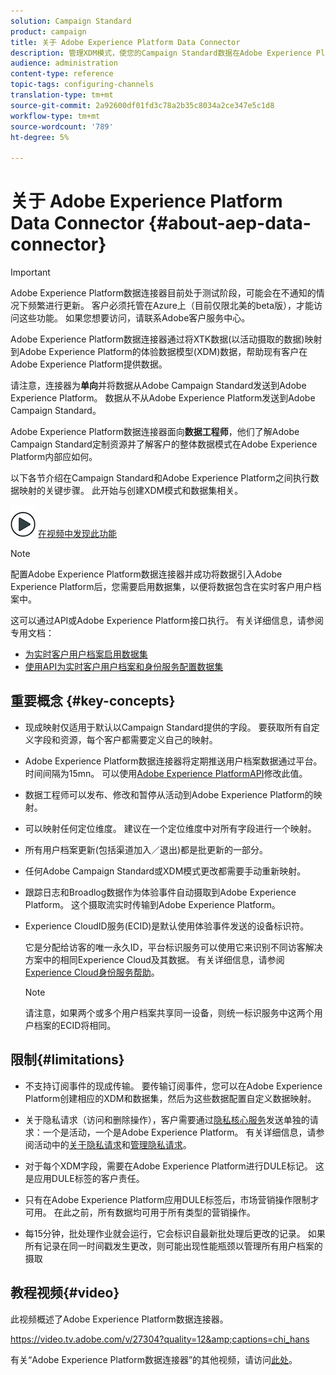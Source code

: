 ```yaml
---
solution: Campaign Standard
product: campaign
title: 关于 Adobe Experience Platform Data Connector
description: 管理XDM模式，使您的Campaign Standard数据在Adobe Experience Platform可用。
audience: administration
content-type: reference
topic-tags: configuring-channels
translation-type: tm+mt
source-git-commit: 2a92600df01fd3c78a2b35c8034a2ce347e5c1d8
workflow-type: tm+mt
source-wordcount: '789'
ht-degree: 5%

---
```



# 关于 Adobe Experience Platform Data Connector {#about-aep-data-connector}

>[!IMPORTANT]
>
>Adobe Experience Platform数据连接器目前处于测试阶段，可能会在不通知的情况下频繁进行更新。 客户必须托管在Azure上（目前仅限北美的beta版），才能访问这些功能。 如果您想要访问，请联系Adobe客户服务中心。

Adobe Experience Platform数据连接器通过将XTK数据(以活动摄取的数据)映射到Adobe Experience Platform的体验数据模型(XDM)数据，帮助现有客户在Adobe Experience Platform提供数据。

请注意，连接器为&#x200B;**单向**&#x200B;并将数据从Adobe Campaign Standard发送到Adobe Experience Platform。 数据从不从Adobe Experience Platform发送到Adobe Campaign Standard。

Adobe Experience Platform数据连接器面向&#x200B;**数据工程师**，他们了解Adobe Campaign Standard定制资源并了解客户的整体数据模式在Adobe Experience Platform内部应如何。

以下各节介绍在Campaign Standard和Adobe Experience Platform之间执行数据映射的关键步骤。 此开始与创建XDM模式和数据集相关。

![](assets/do-not-localize/how-to-video.png) [在视频中发现此功能](#video)

>[!NOTE]
>配置Adobe Experience Platform数据连接器并成功将数据引入Adobe Experience Platform后，您需要启用数据集，以便将数据包含在实时客户用户档案中。
>
>这可以通过API或Adobe Experience Platform接口执行。 有关详细信息，请参阅专用文档：
>
>* [为实时客户用户档案启用数据集](https://docs.adobe.com/content/help/en/experience-platform/rtcdp/datasets/dataset.html)
>* [使用API为实时客户用户档案和身份服务配置数据集](https://docs.adobe.com/content/help/en/experience-platform/catalog/api/getting-started.html)


## 重要概念 {#key-concepts}

* 现成映射仅适用于默认以Campaign Standard提供的字段。 要获取所有自定义字段和资源，每个客户都需要定义自己的映射。

* Adobe Experience Platform数据连接器将定期推送用户档案数据通过平&#x200B;台。 时间间隔为15mn。 可以使用[Adobe Experience PlatformAPI](https://docs.adobe.com/content/help/en/experience-platform/ingestion/home.html)修改此值。

* 数据工程师可以发布、修改和暂停从活动到Adobe Experience Platform的映射。

* 可以映射任何定位维度。 建议在一个定位维度中对所有字段进行一个映射。

* 所有用户档案更新(包括渠道加入／退出)都是批更新的一部分。

* 任何Adobe Campaign Standard或XDM模式更改都需要手动重新映射&#x200B;。

* 跟踪日志和Broadlog数据作为体验事件自动摄取到Adobe Experience Platform。 这个摄取流实时传输到Adobe Experience Platform。

* Experience CloudID服务(ECID)是默认使用体验事件发送的设备标识符。

   它是分配给访客的唯一永久ID，平台标识服务可以使用它来识别不同访客解决方案中的相同Experience Cloud及其数据。 有关详细信息，请参阅[Experience Cloud身份服务帮助](https://docs.adobe.com/content/help/en/id-service/using/home.html)。

   >[!NOTE]
   >
   >请注意，如果两个或多个用户档案共享同一设备，则统一标识服务中这两个用户档案的ECID将相同。

## 限制{#limitations}

* 不支持订阅事件的现成传输。 要传输订阅事件，您可以在Adobe Experience Platform创建相应的XDM和数据集，然后为这些数据配置自定义数据映射。

* 关于隐私请求（访问和删除操作），客户需要通过[隐私核心服务](https://docs.adobe.com/content/help/en/experience-platform/privacy/home.html#how-to-use-privacy-service-to-manage-privacy-job-requests)发送单独的请求：一个是活动，一个是Adobe Experience Platform。 有关详细信息，请参阅活动中的[关于隐私请求](https://experienceleague.adobe.com/docs/campaign-standard/using/getting-started/privacy/privacy-requests.html?lang=zh-Hans#getting-started)和[管理隐私请求](https://helpx.adobe.com/cn/campaign/kb/acs-privacy.html#ManagingPrivacyRequests)。

* 对于每个XDM字段，需要在Adobe Experience Platform进行DULE标记。 这是应用DULE标签的客户责任。

* 只有在Adobe Experience Platform应用DULE标签后，市场营销操作限制才可用。 在此之前，所有数据均可用于所有类型的营销操作。

* 每15分钟，批处理作业就会运行，它会标识自最新批处理后更改的记录。 如果所有记录在同一时间戳发生更改，则可能出现性能瓶颈以管理所有用户档案的摄取

## 教程视频{#video}

此视频概述了Adobe Experience Platform数据连接器。

https://video.tv.adobe.com/v/27304?quality=12&amp;captions=chi_hans

有关“Adobe Experience Platform数据连接器”的其他视频，请访问[此处](https://docs.adobe.com/content/help/zh-Hans/campaign-standard-learn/tutorials/administrating/adobe-experience-platform-data-connector/understanding-the-adobe-experience-platform-data-connector.translate.html)。
